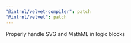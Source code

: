 ```yaml
---
"@intrnl/velvet-compiler": patch
"@intrnl/velvet": patch
---
```


Properly handle SVG and MathML in logic blocks
